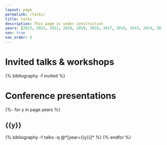 ```yaml
---
layout: page
permalink: /talks/
title: talks
description: This page is under construction
years: [2023, 2022, 2021, 2020, 2019, 2018, 2017, 2016, 2015, 2014, 2012]
nav: true
nav_order: 4
---
```

<!-- _pages/publications.md -->
<div class="publications">

<h1>Invited talks & workshops</h1>
  {% bibliography -f invited %}


<h1>Conference presentations</h1>

{%- for y in page.years %}
  <h2 class="year">{{y}}</h2>
  {% bibliography -f talks -q @*[year={{y}}]* %}
{% endfor %}

</div>
